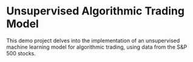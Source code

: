 # Unsupervised Algorithmic Trading Model
This demo project delves into the implementation of an unsupervised machine learning model for algorithmic trading, using data from the S&amp;P 500 stocks. 
